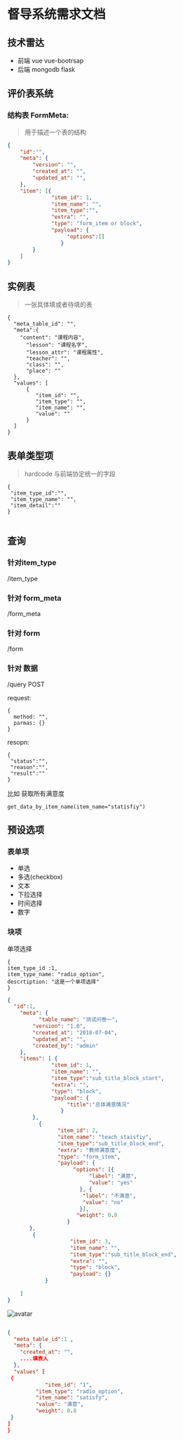 # 督导系统需求文档

## 技术雷达

* 前端 vue vue-bootrsap
* 后端 mongodb flask

## 评价表系统

### 结构表 FormMeta:

> 用于描述一个表的结构
```json
{
    "id":"",
	"meta": {
        "version": "",
        "created_at": "",
        "updated_at": "",
	},
    "item": [{
              "item_id": 1,
              "item_name": "",
              "item_type":"",
              "extra": "",
              "type": "form_item or block",
              "payload": {
                   "options":[]
                 }
    	}
    ]
}
```

## 实例表 

> 一张具体填或者待填的表

```
{
  "meta_table_id": "",
  "meta":{
    "content": "课程内容",
      "lesson": "课程名字",
      "lesson_attr": "课程属性",
      "teacher": "",
      "class": "",
      "place": ""
  },
  "values": [
      {
         "item_id": "",
         "item_type": "",
         "item_name": "",
         "value": ""
      }
  ]
}
```


## 表单类型项 

> hardcode 与前端协定统一的字段

```
{
 "item_type_id":"",
 "item_type_name": "",
 "item_detail":""
}
```

````

````


## 查询 

### 针对item_type

/item_type


### 针对 form_meta

/form_meta


### 针对 form

/form

### 针对 数据

/query POST

request:

```
{
  method: "",
  parmas: {}
}
```

resopn:

```
{
 "status":"",
 "reason":"",
 "result":""
}
```
比如 获取所有满意度

```
get_data_by_item_name(item_name="statisfiy")
```

## 预设选项

### 表单项
* 单选
* 多选(checkbox)
* 文本
* 下拉选择
* 时间选择
* 数字

### 块项


单项选择

```
{
item_type_id :1,
item_type_name: "radio_option",
descrtiption: "这是一个单项选择"
}
```

```json
{
  "id":1,
	"meta": {
	      "table_name": "测试问卷一",
        "version": "1.0",
        "created_at": "2018-07-04",
        "updated_at": "",
        "created_by": "admin"
	},
    "items": [ {
              "item_id": 1,
              "item_name": "",
              "item_type":"sub_title_block_start",
              "extra": "",
              "type": "block",
              "payload": {
                   "title":"总体满意情况"
                 }
    	},
    	  {
                "item_id": 2,
                "item_name": "teach_staisfiy",
                "item_type":"sub_title_block_end",
                "extra": "教师满意度",
                "type": "form_item",
                "payload": {
                     "options": [{
                          "label": "满意",
                          "value": "yes"
                       }, {
                        "label": "不满意",
                        "value": "no"
                       }],
                      "weight": 0.8
                   }
       },
    	{
                    "item_id": 3,
                    "item_name": "",
                    "item_type":"sub_title_block_end",
                    "extra": "",
                    "type": "block",
                    "payload": {}
          	}
      
    ]
}
```

![avatar](http://on-img.com/chart_image/5b40743fe4b07df3b42f705f.png)
```json

{
  "meta_table_id":1 ,
  "meta": {
  	"created_at": "",
    ....填表人
  },
  "values" [
 {
 	        "item_id": "1",
         "item_type": "radio_option",
         "item_name": "satisfy",
         "value": "满意",
         "weight": 0.8
 }
]
}



```

